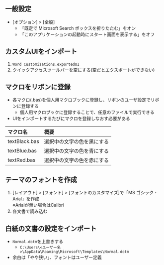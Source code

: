 ## 一般設定
- [オプション] > [全般]
  - 「既定で Microsoft Search ボックスを折りたたむ」をオン
  - 「このアプリケーションの起動時にスタート画面を表示する」をオフ

## カスタムUIをインポート
1. `Word Customizations.exportedUI`
2. クイックアクセスツールバーを空にする(空だとエクスポートができない)

## マクロをリボンに登録
- 各マクロ(.bas)を個人用マクロブックに登録し、リボンのユーザ設定でリボンに登録する
  - 個人用マクロブックに登録することで、任意のファイルで実行できる
- UIをインポートするたびにマクロを登録しなおす必要がある

|マクロ名|概要|
|:--|:--|
|textBlack.bas|選択中の文字の色を黒にする|
|textBlue.bas|選択中の文字の色を青にする|
|textRed.bas|選択中の文字の色を赤にする|

## テーマのフォントを作成
1. [レイアウト] > [フォント] > [フォントのカスタマイズ]で「MS ゴシック・Arial」を作成<br>
  ※Arialが無い場合はCalibri
2. 各文書で読み込む

## 白紙の文書の設定をインポート
- `Normal.dotm`を上書きする
  - `C:\Users\<ユーザー名>\AppData\Roaming\Microsoft\Templates\Normal.dotm`
- 余白は「やや狭い」、フォントはユーザー定義
